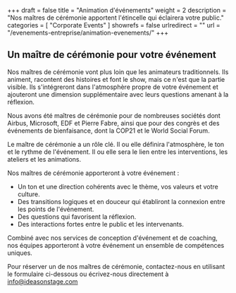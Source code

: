 +++
draft 		= false
title 		= "Animation d'événements"
weight		= 2
description = "Nos maîtres de cérémonie apportent l'étincelle qui éclairera votre public."
categories	= [ "Corporate Events" ]
showrefs	= false
urlredirect	= ""
url 		= "/evenements-entreprise/animation-evenements/"
+++

## Un maître de cérémonie pour votre événement

Nos maîtres de cérémonie vont plus loin que les animateurs traditionnels. Ils animent, racontent des histoires et font le show, mais ce n'est que la partie visible. Ils s'intégreront dans l'atmosphère propre de votre événement et ajouteront une dimension supplémentaire avec leurs questions amenant à la réflexion.

Nous avons été maîtres de cérémonie pour de nombreuses sociétés dont Airbus, Microsoft, EDF et Pierre Fabre, ainsi que pour des congrès et des événements de bienfaisance, dont la COP21 et le World Social Forum.

Le maître de cérémonie a un rôle clé. Il ou elle définira l'atmosphère, le ton et le rythme de l'événement. Il ou elle sera le lien entre les interventions, les ateliers et les animations.

Nos maîtres de cérémonie apporteront à votre événement :

* Un ton et une direction cohérents avec le thème, vos valeurs et votre culture.
* Des transitions logiques et en douceur qui établiront la connexion entre les points de l'événement.
* Des questions qui favorisent la réflexion.
* Des interactions fortes entre le public et les intervenants.

Combiné avec nos services de conception d'événement et de coaching, nos équipes apporteront à votre événement un ensemble de compétences uniques. 

Pour réserver un de nos maîtres de cérémonie, contactez-nous en utilisant le formulaire ci-dessous ou écrivez-nous directement à info@ideasonstage.com


[pic1]: /pictures/corporate-events/master-of-ceremonies/mc.jpg